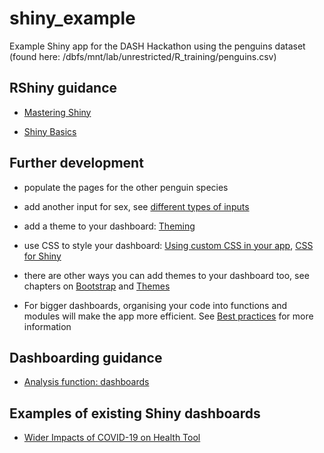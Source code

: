 # shiny_example

Example Shiny app for the DASH Hackathon using the penguins dataset (found here: /dbfs/mnt/lab/unrestricted/R_training/penguins.csv)


## RShiny guidance

-  [Mastering Shiny](https://mastering-shiny.org/index.html)

-  [Shiny Basics](https://shiny.posit.co/r/getstarted/shiny-basics/lesson1/index.html)



## Further development

-  populate the pages for the other penguin species

-  add another input for sex, see [different types of inputs](https://mastering-shiny.org/basic-ui.html)

-  add a theme to your dashboard: [Theming](https://rstudio.github.io/bslib/articles/theming/)

-  use CSS to style your dashboard: [Using custom CSS in your app](https://shiny.posit.co/r/articles/build/css/), [CSS for Shiny](https://unleash-shiny.rinterface.com/beautify-css)

-  there are other ways you can add themes to your dashboard too, see chapters on [Bootstrap](https://mastering-shiny.org/action-layout.html#bootstrap) and [Themes](https://mastering-shiny.org/action-layout.html#themes)

-  For bigger dashboards, organising your code into functions and modules will make the app more efficient. See [Best practices](https://mastering-shiny.org/scaling-intro.html) for more information



## Dashboarding guidance

-  [Analysis function: dashboards](https://analysisfunction.civilservice.gov.uk/policy-store/top-tips-for-designing-dashboards/)



## Examples of existing Shiny dashboards

-  [Wider Impacts of COVID-19 on Health Tool](https://analytics.phe.gov.uk/apps/covid-19-indirect-effects/)


